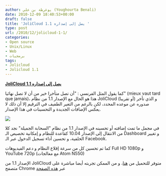 ```yaml
---
author: يوغرطة بن علي (Youghourta Benali)
date: 2010-12-09 18:40:53+00:00
draft: false
title: 'JoliCloud يصل إلى إصداره 1.1 '
type: post
url: /2010/12/jolicloud-1-1/
categories:
- Open source
- Unix/Linux
- Web
- برمجيات
tags:
- Jolicloud
- Jolicloud 1.1
---
```


**[JoliCloud يصل إلى إصداره 1.1](http://www.it-scoop.com/2010/12/jolicloud-1-1/)**


كما يقول المثل الفرنسي : "أن تصل متأخرا خير من أن لا تصل نهائيا" (mieux vaut tard que jamais)، هذا هو الحال مع الإصدار 1.1 من نظام JoliCloud (أو تقريبا) و الذي تأخر صدوره عن موعده المحدد، لكن بالرغم من التغير الطفيف في الترقيم إلا أن ذلك لا يعكس الإضافات الجديدة و التحسينات في هذا الإصدار.

[![](http://www.it-scoop.com/wp-content/uploads/2010/12/jolicloud1.1.jpg)
](http://www.it-scoop.com/2010/12/jolicloud-1-1/)

في مجمل ما تمت إضافته أو تحسينه في الإصدار 1.1 من نظام "السحابة الجميلة" نجد كلا من الانتقال إلى الإصدار 10.04 كقاعدة للنظام و إمكانية تخصيص الـ Dashboard و تغيير الخلفية، و تحسين أداء تسجيل الدخول عبر الـ Facebook.

كما تم تحسين كل من سرعة إقلاع النظام و دعم الفيديوهات Full HD 1080p و YouTube 720p (مع معالجات Atom N550)

الإصدار 1.1 من JoliCloud متوفر للتحميل من [هنا](http://www.jolicloud.com/download)، و من الممكن تجربته أيضا مباشرة على متصفح Chrome عبر [هذه الصفحة](http://my.jolicloud.com/)
